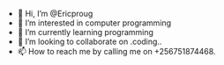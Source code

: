 - 👋 Hi, I’m @Ericproug
- 👀 I’m interested in computer programming
- 🌱 I’m currently learning programming
- 💞️ I’m looking to collaborate on .coding..
- 📫 How to reach me by calling me on +256751874468.

<!---
Ericproug/Ericproug is a ✨ special ✨ repository because its `README.md` (this file) appears on your GitHub profile.
You can click the Preview link to take a look at your changes.
--->
